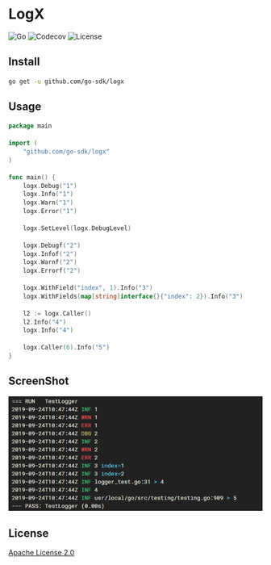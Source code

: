 # LogX

![Go](https://github.com/go-sdk/logx/workflows/Go/badge.svg)
![Codecov](https://img.shields.io/codecov/c/github/go-sdk/logx)
![License](https://img.shields.io/badge/License-Apache%20License%202.0-blue)

## Install

```bash
go get -u github.com/go-sdk/logx
```

## Usage

```go
package main

import (
	"github.com/go-sdk/logx"
)

func main() {
	logx.Debug("1")
	logx.Info("1")
	logx.Warn("1")
	logx.Error("1")

	logx.SetLevel(logx.DebugLevel)

	logx.Debugf("2")
	logx.Infof("2")
	logx.Warnf("2")
	logx.Errorf("2")

	logx.WithField("index", 1).Info("3")
	logx.WithFields(map[string]interface{}{"index": 2}).Info("3")

	l2 := logx.Caller()
	l2.Info("4")
	logx.Info("4")

	logx.Caller(6).Info("5")
}
```

## ScreenShot

![ScreenShot](./screenshot/1.png)

## License

[Apache License 2.0](./LICENSE)
